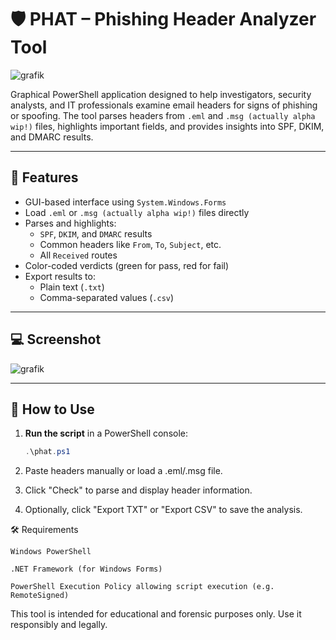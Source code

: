 # 🛡️ PHAT – Phishing Header Analyzer Tool

![grafik](https://github.com/user-attachments/assets/703b647f-ee1e-42bd-9c83-8d5bf0af6493)


Graphical PowerShell application designed to help investigators, security analysts, and IT professionals examine email headers for signs of phishing or spoofing. The tool parses headers from `.eml` and `.msg (actually alpha wip!)` files, highlights important fields, and provides insights into SPF, DKIM, and DMARC results.

---

## 🎯 Features

- GUI-based interface using `System.Windows.Forms`
- Load `.eml` or `.msg (actually alpha wip!)` files directly
- Parses and highlights:
  - `SPF`, `DKIM`, and `DMARC` results
  - Common headers like `From`, `To`, `Subject`, etc.
  - All `Received` routes
- Color-coded verdicts (green for pass, red for fail)
- Export results to:
  - Plain text (`.txt`)
  - Comma-separated values (`.csv`)

---

## 💻 Screenshot

![grafik](https://github.com/user-attachments/assets/d162b115-f20e-47cb-a0cf-aab76e422769)


---

## 🚀 How to Use

1. **Run the script** in a PowerShell console:
   ```powershell
   .\phat.ps1
   ```
2. Paste headers manually or load a .eml/.msg file.

3. Click "Check" to parse and display header information.

4. Optionally, click "Export TXT" or "Export CSV" to save the analysis.


🛠 Requirements

    Windows PowerShell

    .NET Framework (for Windows Forms)

    PowerShell Execution Policy allowing script execution (e.g. RemoteSigned)
    

This tool is intended for educational and forensic purposes only. Use it responsibly and legally.


